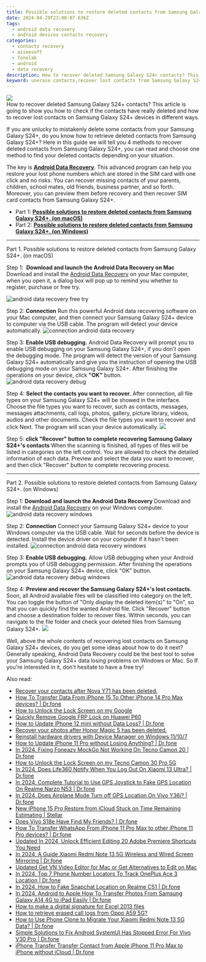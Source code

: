 ```yaml
---
title: Possible solutions to restore deleted contacts from Samsung Galaxy S24+.
date: 2024-04-29T23:00:07.636Z
tags: 
  - android data recovery
  - android devices contacts recovery
categories: 
  - contacts recovery
  - aiseesoft
  - fonelab
  - android
  - data recovery
description: How to recover deleted Samsung Galaxy S24+ contacts? This article is going to show you how to check if the contacts have really deleted and how to recover lost contacts on Samsung Galaxy S24+ devices in different ways.
keyword: unerase contacts,recover lost contacts from Samsung Galaxy S24+,regain missing contacts,retrieve wiped phone number Samsung Galaxy S24+,Samsung Galaxy S24+ contacts recovery,android contacts retrieval,Samsung Galaxy S24+ reset but recover contacts,does the Samsung Galaxy S24+ have a backup for deleted contacts,Samsung Galaxy S24+ delete contacts recover,Samsung Galaxy S24+ deleted contacts,Samsung Galaxy S24+ contacts deleted itself
---
```


<img src="https://img0mobiles.techidaily.com/images/best-assets/devices/samsung/samsung-galaxy-s24plus/3.jpg" class="atpl-imgstyle"  />

<div class="atpl-content atpl-for-fonelab-android recover-contacts">

<div class="atpl-post-description-part-1">
How to recover deleted Samsung Galaxy S24+ contacts? This article is going to show you how to check if the contacts have really deleted and how to recover lost contacts on Samsung Galaxy S24+ devices in different ways.
</div>




<div class="atpl-post-description-part-2">
<div class="tpl-content-sub-paragraph-content">
  <p>
    If you are unlucky to mistakenly delete some contacts from your Samsung Galaxy S24+, do you know how to retrieve deleted contacts from Samsung Galaxy S24+? Here in this guide we will tell you 4 methods to recover deleted contacts from Samsung Galaxy S24+, you can read and choose one method to find your deleted contacts depending on your situation.
  </p>
</div>
</div>

<div class="atpl-post-description-part-3">
<div class="tpl-content-sub-paragraph-normal">
    <p>
        The key is <a href="https://tools.techidaily.com/aiseesoft-android-data-recovery/" ><strong>Android Data Recovery</strong></a>. This advanced program can help you restore your lost phone numbers which are stored in the SIM card with one click and no risks. You can recover missing contacts of your parents, children, school mates, old friends, business partner, and so forth. Moreover, you can preview them before recovery and then recover SIM card contacts from Samsung Galaxy S24+.
    </p>
</div>
</div>


<ul>
  <li>Part 1: <strong><a href="#p1"> Possible solutions to restore deleted contacts from Samsung Galaxy S24+.  (on macOS)</a></strong></li>
  <li>Part 2: <strong><a href="#p2"> Possible solutions to restore deleted contacts from Samsung Galaxy S24+.  (on Windows)</a></strong></li>
</ul>




<!-- Part 1 -->
<a id="p1" name="p1" ></a><hr>

<div>
  <span class="atpl-step-part-style">Part 1. Possible solutions to restore deleted contacts from Samsung Galaxy S24+. (on macOS)</span>
</div>  

<span class="atpl-stepstyle-a"><span>Step 1: </span></span> <strong>Download and launch the Android Data Recovery on Mac</strong>
Download and install the <a href="https://tools.techidaily.com/aiseesoft-android-data-recovery/" >Android Data Recovery</a> on your Mac computer, when you open it, a dialog box will pop up to remind you whether to register, purchase or free try.

<img src="https://tools.techidaily.com/images/apps/aiseesoft/android-data-recovery/mac-free-try.png" class="atpl-imgstyle" alt="android data recovery free try" />

<span class="atpl-stepstyle-a"><span>Step 2: </span></span> <strong>Connection</strong>
Run this powerful Android data recovering software on your Mac computer, and then connect your Samsung Galaxy S24+ device to computer via the USB cable. The program will detect your device automatically.
<img src="https://tools.techidaily.com/images/apps/aiseesoft/android-data-recovery/mac-connection-interface.jpg" class="atpl-imgstyle" alt="connection android data recovery" />

<span class="atpl-stepstyle-a"><span>Step 3: </span></span> <strong>Enable USB debugging.</strong>
Android Data Recovery will prompt you to enable USB debugging on your Samsung Galaxy S24+, if you don't open the debugging mode. The program will detect the version of your Samsung Galaxy S24+ automatically and give you the instruction of opening the USB debugging mode on your Samsung Galaxy S24+. After finishing the operations on your device, click <strong>"OK"</strong> button.
<img src="https://tools.techidaily.com/images/apps/aiseesoft/android-data-recovery/mac-android-usb-debug.jpg"  class="atpl-imgstyle" alt="android data recovery debug" />

<span class="atpl-stepstyle-a"><span>Step 4: </span></span> <strong>Select the contacts you want to recover.</strong>
After connection, all file types on your Samsung Galaxy S24+ will be showed in the interface. Choose the file types you want to recover, such as contacts, messages, messages attachments, call logs, photos, gallery, picture library, videos, audios and other documents. Check the file types you want to recover and click Next. The program will scan your device automatically.
<img src="https://tools.techidaily.com/images/apps/aiseesoft/android-data-recovery/mac-choose-type-contacts.jpg" class="atpl-imgstyle"  />

<span class="atpl-stepstyle-a"><span>Step 5: </span></span> <strong>click "Recover" button to  complete recovering Samsung Galaxy S24+'s contacts</strong>
When the scanning is finished, all types of files will be listed in categories on the left control. You are allowed to check the detailed information of each data. Preview and select the data you want to recover, and then click "Recover" button to complete recovering process.


<a id="p2" name="p2"></a><hr>

<!-- Part 2 -->
<div>
  <span class="atpl-step-part-style">Part 2. Possible solutions to restore deleted contacts from Samsung Galaxy S24+. (on Windows)</span>
</div>

<span class="atpl-stepstyle-a"><span>Step 1: </span></span> <strong>Download and launch the Android Data Recovery</strong>
Download and install the <a href="https://tools.techidaily.com/aiseesoft-android-data-recovery/" >Android Data Recovery</a> on your Windows computer.
<img src="https://tools.techidaily.com/images/apps/aiseesoft/android-data-recovery/win-start-interface.png"  class="atpl-imgstyle" alt="android data recovery windows" />

<span class="atpl-stepstyle-a"><span>Step 2: </span></span> <strong>Connection</strong>
Connect your Samsung Galaxy S24+ device to your Windows computer via the USB cable. Wait for seconds before the device is detected. Install the device driver on your computer if it hasn't been installed.
<img src="https://tools.techidaily.com/images/apps/aiseesoft/android-data-recovery/win-connection-interface.png" class="atpl-imgstyle" alt="connection android data recovery windows" />

<span class="atpl-stepstyle-a"><span>Step 3: </span></span> <strong>Enable USB debugging.</strong>
Allow USB debugging when your Android prompts you of USB debugging permission. After finishing the operations on your Samsung Galaxy S24+ device, click "OK" button.
<img src="https://tools.techidaily.com/images/apps/aiseesoft/android-data-recovery/win-android-usb-debug.png" class="atpl-imgstyle" alt="android data recovery debug windows" />

<span class="atpl-stepstyle-a"><span>Step 4: </span></span> <strong>Preview and recover the Samsung Galaxy S24+'s lost contacts.</strong>
Soon, all Android available files will be classified into category on the left. You can toggle the button of "Only display the deleted item(s)" to "On", so that you can quickly find the wanted Android file. Click "Recover" button and choose a destination folder to recover files. Within seconds, you can navigate to the file folder and check your deleted files from Samsung Galaxy S24+.
<img src="https://tools.techidaily.com/images/apps/aiseesoft/android-data-recovery/win-recover-contacts.jpg" class="atpl-imgstyle"  />

<div class="atpl-post-description-part-4">
<div class="tpl-content-sub-paragraph-normal">
    <p>
        Well, above the whole contents of recovering lost contacts on Samsung Galaxy S24+ devices, do you get some ideas about how to do it next? Generally speaking, Android Data Recovery could be the best tool to solve your Samsung Galaxy S24+ data losing problems on Windows or Mac. So If you're interested in it, don't hesitate to have a free try!
    </p>
</div>
</div>

<ins class="adsbygoogle"
     style="display:block"
     data-ad-client="ca-pub-7571918770474297"
     data-ad-slot="8358498916"
     data-ad-format="auto"
     data-full-width-responsive="true"></ins>



</div>
<ins class="adsbygoogle"
    style="display:block"
    data-ad-format="autorelaxed"
    data-ad-client="ca-pub-7571918770474297"
    data-ad-slot="1223367746"></ins>

<span class="atpl-alsoreadstyle">Also read:</span>
<div><ul>
<li><a href="https://review-topics.techidaily.com/recover-your-contacts-after-nova-y71-has-been-deleted-by-fonelab-android-recover-contacts/"><u>Recover your contacts after Nova Y71 has been deleted.</u></a></li>
<li><a href="https://review-topics.techidaily.com/how-to-transfer-data-from-iphone-15-to-other-iphone-14-pro-max-devices-drfone-by-drfone-transfer-data-from-ios-transfer-data-from-ios/"><u>How To Transfer Data From iPhone 15 To Other iPhone 14 Pro Max devices? | Dr.fone</u></a></li>
<li><a href="https://review-topics.techidaily.com/how-to-unlock-the-lock-screen-on-my-google-by-drfone-android-unlock-android-unlock/"><u>How to Unlock the Lock Screen on my Google</u></a></li>
<li><a href="https://review-topics.techidaily.com/quickly-remove-google-frp-lock-on-huawei-p60-by-drfone-android-unlock-remove-google-frp/"><u>Quickly Remove Google FRP Lock on Huawei P60</u></a></li>
<li><a href="https://review-topics.techidaily.com/how-to-update-iphone-12-mini-without-data-loss-drfone-by-drfone-ios-system-repair-ios-system-repair/"><u>How to Update iPhone 12 mini without Data Loss? | Dr.fone</u></a></li>
<li><a href="https://review-topics.techidaily.com/recover-your-photos-after-honor-magic-5-has-been-deleted-by-fonelab-android-recover-photos/"><u>Recover your photos after Honor Magic 5 has been deleted.</u></a></li>
<li><a href="https://review-topics.techidaily.com/reinstall-hardware-drivers-with-device-manager-on-windows-11107-by-drivereasy-guide/"><u>Reinstall hardware drivers with Device Manager on Windows 11/10/7</u></a></li>
<li><a href="https://review-topics.techidaily.com/how-to-update-iphone-11-pro-without-losing-anything-drfone-by-drfone-ios-system-repair-ios-system-repair/"><u>How to Update iPhone 11 Pro without Losing Anything? | Dr.fone</u></a></li>
<li><a href="https://review-topics.techidaily.com/in-2024-fixing-foneazy-mockgo-not-working-on-tecno-camon-20-drfone-by-drfone-virtual-android/"><u>In 2024, Fixing Foneazy MockGo Not Working On Tecno Camon 20 | Dr.fone</u></a></li>
<li><a href="https://review-topics.techidaily.com/how-to-unlock-the-lock-screen-on-my-tecno-camon-30-pro-5g-by-drfone-android-unlock-android-unlock/"><u>How to Unlock the Lock Screen on my Tecno Camon 30 Pro 5G</u></a></li>
<li><a href="https://review-topics.techidaily.com/in-2024-does-life360-notify-when-you-log-out-on-xiaomi-13-ultra-drfone-by-drfone-virtual-android/"><u>In 2024, Does Life360 Notify When You Log Out On Xiaomi 13 Ultra? | Dr.fone</u></a></li>
<li><a href="https://review-topics.techidaily.com/in-2024-complete-tutorial-to-use-gps-joystick-to-fake-gps-location-on-realme-narzo-n53-drfone-by-drfone-virtual-android/"><u>In 2024, Complete Tutorial to Use GPS Joystick to Fake GPS Location On Realme Narzo N53 | Dr.fone</u></a></li>
<li><a href="https://review-topics.techidaily.com/in-2024-does-airplane-mode-turn-off-gps-location-on-vivo-y36i-drfone-by-drfone-virtual-android/"><u>In 2024, Does Airplane Mode Turn off GPS Location On Vivo Y36i? | Dr.fone</u></a></li>
<li><a href="https://review-topics.techidaily.com/new-iphone-15-pro-restore-from-icloud-stuck-on-time-remaining-estimating-stellar-by-stellar-data-recovery-ios-iphone-data-recovery/"><u>New iPhone 15 Pro Restore from iCloud Stuck on Time Remaining Estimating | Stellar</u></a></li>
<li><a href="https://review-topics.techidaily.com/does-vivo-s18e-have-find-my-friends-drfone-by-drfone-virtual-android/"><u>Does Vivo S18e Have Find My Friends? | Dr.fone</u></a></li>
<li><a href="https://review-topics.techidaily.com/how-to-transfer-whatsapp-from-iphone-11-pro-max-to-other-iphone-11-pro-devices-drfone-by-drfone-transfer-whatsapp-from-ios-transfer-whatsapp-from-ios/"><u>How To Transfer WhatsApp From iPhone 11 Pro Max to other iPhone 11 Pro devices? | Dr.fone</u></a></li>
<li><a href="https://ai-video-apps.techidaily.com/updated-in-2024-unlock-efficient-editing-20-adobe-premiere-shortcuts-you-need/"><u>Updated In 2024, Unlock Efficient Editing 20 Adobe Premiere Shortcuts You Need</u></a></li>
<li><a href="https://screen-mirror.techidaily.com/in-2024-a-guide-xiaomi-redmi-note-13-5g-wireless-and-wired-screen-mirroring-drfone-by-drfone-android/"><u>In 2024, A Guide Xiaomi Redmi Note 13 5G Wireless and Wired Screen Mirroring | Dr.fone</u></a></li>
<li><a href="https://ai-vdieo-software.techidaily.com/updated-get-vn-video-editor-for-mac-or-get-alternatives-to-edit-on-mac/"><u>Updated Get VN Video Editor for Mac or Get Alternatives to Edit on Mac</u></a></li>
<li><a href="https://android-location-track.techidaily.com/in-2024-top-7-phone-number-locators-to-track-oneplus-ace-3-location-drfone-by-drfone-virtual-android/"><u>In 2024, Top 7 Phone Number Locators To Track OnePlus Ace 3 Location | Dr.fone</u></a></li>
<li><a href="https://location-social.techidaily.com/in-2024-how-to-fake-snapchat-location-on-realme-c51-drfone-by-drfone-virtual-android/"><u>In 2024, How to Fake Snapchat Location on Realme C51 | Dr.fone</u></a></li>
<li><a href="https://android-transfer.techidaily.com/in-2024-android-to-apple-how-to-transfer-photos-from-samsung-galaxy-a14-4g-to-ipad-easily-drfone-by-drfone-transfer-from-android-transfer-from-android/"><u>In 2024, Android to Apple How To Transfer Photos From Samsung Galaxy A14 4G to iPad Easily | Dr.fone</u></a></li>
<li><a href="https://blog-min.techidaily.com/how-to-make-a-digital-signature-for-excel-2013-files-by-ldigisigner-sign-a-excel-sign-a-excel/"><u>How to make a digital signature for Excel 2013 files</u></a></li>
<li><a href="https://blog-min.techidaily.com/how-to-retrieve-erased-call-logs-from-oppo-a59-5g-by-fonelab-android-recover-call-logs/"><u>How to retrieve erased call logs from Oppo A59 5G?</u></a></li>
<li><a href="https://android-transfer.techidaily.com/how-to-use-phone-clone-to-migrate-your-xiaomi-redmi-note-13-5g-data-drfone-by-drfone-transfer-from-android-transfer-from-android/"><u>How to Use Phone Clone to Migrate Your Xiaomi Redmi Note 13 5G Data? | Dr.fone</u></a></li>
<li><a href="https://fix-guide.techidaily.com/simple-solutions-to-fix-android-systemui-has-stopped-error-for-vivo-v30-pro-drfone-by-drfone-fix-android-problems-fix-android-problems/"><u>Simple Solutions to Fix Android SystemUI Has Stopped Error For Vivo V30 Pro | Dr.fone</u></a></li>
<li><a href="https://iphone-transfer.techidaily.com/iphone-transfer-transfer-contact-from-apple-iphone-11-pro-max-to-iphone-without-icloud-drfone-by-drfone-transfer-from-ios/"><u>iPhone Transfer Transfer Contact from Apple iPhone 11 Pro Max to iPhone without iCloud | Dr.fone</u></a></li>
</ul></div>

